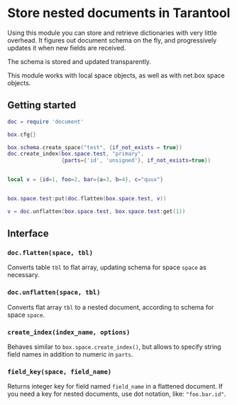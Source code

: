 # Store nested documents in Tarantool

Using this module you can store and retrieve dictionaries with very
little overhead. It figures out document schema on the fly, and
progressively updates it when new fields are received.

The schema is stored and updated transparently.

This module works with local space objects, as well as with net.box
space objects.

## Getting started

```lua
doc = require 'document'

box.cfg{}

box.schema.create_space("test", {if_not_exists = true})
doc.create_index(box.space.test, "primary",
                 {parts={'id', 'unsigned'}, if_not_exists=true})


local v = {id=1, foo=2, bar={a=3, b=4}, c="quux"}


box.space.test:put(doc.flatten(box.space.test, v))

v = doc.unflatten(box.space.test, box.space.test:get(1))
```

## Interface

### `doc.flatten(space, tbl)`
Converts table `tbl` to flat array, updating schema for space `space` as necessary.

### `doc.unflatten(space, tbl)`
Converts flat array `tbl` to a nested document, according to schema for space `space`.

### `create_index(index_name, options)`
Behaves similar to `box.space.create_index()`, but allows to specify string field names in addition to numeric in `parts`.

### `field_key(space, field_name)`
Returns integer key for field named `field_name` in a flattened document.
If you need a key for nested documents, use dot notation, like: `"foo.bar.id"`.
